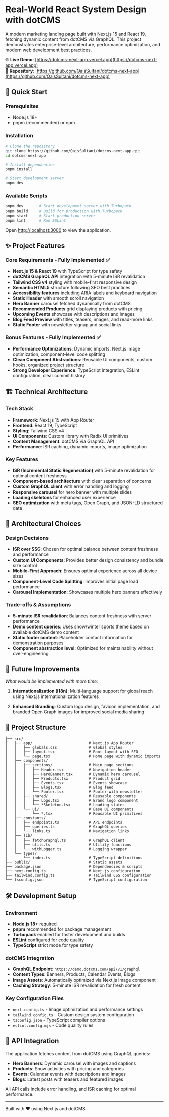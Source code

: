 # Real-World React System Design with dotCMS

A modern marketing landing page built with Next.js 15 and React 19, fetching dynamic content from dotCMS via GraphQL. This project demonstrates enterprise-level architecture, performance optimization, and modern web development best practices.

🌐 **Live Demo**: [https://dotcms-next-app.vercel.app](https://dotcms-next-app.vercel.app)  
📁 **Repository**: [https://github.com/QaisSultani/dotcms-next-app](https://github.com/QaisSultani/dotcms-next-app)

## 🚀 Quick Start

### Prerequisites
- Node.js 18+ 
- pnpm (recommended) or npm

### Installation

```bash
# Clone the repository
git clone https://github.com/QaisSultani/dotcms-next-app.git
cd dotcms-next-app

# Install dependencies
pnpm install

# Start development server
pnpm dev
```

### Available Scripts

```bash
pnpm dev       # Start development server with Turbopack
pnpm build     # Build for production with Turbopack  
pnpm start     # Start production server
pnpm lint      # Run ESLint
```

Open [http://localhost:3000](http://localhost:3000) to view the application.

## ✨ Project Features

### Core Requirements - Fully Implemented ✅

- **Next.js 15 & React 19** with TypeScript for type safety
- **dotCMS GraphQL API** integration with 5-minute ISR revalidation
- **Tailwind CSS v4** styling with mobile-first responsive design
- **Semantic HTML5** structure following SEO best practices
- **Accessibility features** including ARIA labels and keyboard navigation
- **Static Header** with smooth scroll navigation
- **Hero Banner** carousel fetched dynamically from dotCMS
- **Recommended Products** grid displaying products with pricing
- **Upcoming Events** showcase with descriptions and images
- **Blog Feed Preview** with titles, teasers, images, and read-more links
- **Static Footer** with newsletter signup and social links

### Bonus Features - Fully Implemented ✅

- **Performance Optimizations**: Dynamic imports, Next.js image optimization, component-level code splitting
- **Clean Component Abstractions**: Reusable UI components, custom hooks, organized project structure  
- **Strong Developer Experience**: TypeScript integration, ESLint configuration, clear commit history

## 🏗️ Technical Architecture

### Tech Stack
- **Framework**: Next.js 15 with App Router
- **Frontend**: React 19, TypeScript
- **Styling**: Tailwind CSS v4
- **UI Components**: Custom library with Radix UI primitives
- **Content Management**: dotCMS via GraphQL API
- **Performance**: ISR caching, dynamic imports, image optimization

### Key Features
- **ISR (Incremental Static Regeneration)** with 5-minute revalidation for optimal content freshness
- **Component-based architecture** with clear separation of concerns
- **Custom GraphQL client** with error handling and logging
- **Responsive carousel** for hero banner with multiple slides
- **Loading skeletons** for enhanced user experience
- **SEO optimization** with meta tags, Open Graph, and JSON-LD structured data

## 🎯 Architectural Choices

### Design Decisions
- **ISR over SSG**: Chosen for optimal balance between content freshness and performance
- **Custom UI Components**: Provides better design consistency and bundle size control
- **Mobile-First Approach**: Ensures optimal experience across all device sizes
- **Component-Level Code Splitting**: Improves initial page load performance
- **Carousel Implementation**: Showcases multiple hero banners effectively

### Trade-offs & Assumptions
- **5-minute ISR revalidation**: Balances content freshness with server performance
- **Demo content queries**: Uses snow/winter sports theme based on available dotCMS demo content
- **Static footer content**: Placeholder contact information for demonstration purposes
- **Component abstraction level**: Optimized for maintainability without over-engineering

## 🔮 Future Improvements

*What would be implemented with more time:*

1. **Internationalization (i18n)**: Multi-language support for global reach using Next.js internationalization features

2. **Enhanced Branding**: Custom logo design, favicon implementation, and branded Open Graph images for improved social media sharing

## 📁 Project Structure

```
├── src/
│   ├── app/                         # Next.js App Router
│   │   ├── globals.css              # Global styles
│   │   ├── layout.tsx               # Root layout with SEO
│   │   └── page.tsx                 # Home page with dynamic imports
│   ├── components/
│   │   ├── sections/                # Main page sections
│   │   │   ├── Header.tsx           # Navigation header
│   │   │   ├── HeroBanner.tsx       # Dynamic hero carousel
│   │   │   ├── Products.tsx         # Product grid
│   │   │   ├── Events.tsx           # Events showcase
│   │   │   ├── Blogs.tsx            # Blog feed
│   │   │   └── Footer.tsx           # Footer with newsletter
│   │   ├── shared/                  # Reusable components
│   │   │   ├── Logo.tsx             # Brand logo component
│   │   │   └── *Skeleton.tsx        # Loading states
│   │   └── ui/                      # Base UI components
│   │       └── *.tsx                # Reusable UI primitives
│   ├── constants/
│   │   ├── endpoints.ts             # API endpoints
│   │   ├── queries.ts               # GraphQL queries
│   │   └── links.ts                 # Navigation links
│   ├── lib/
│   │   ├── fetchGraphql.ts          # GraphQL client
│   │   ├── utils.ts                 # Utility functions
│   │   └── withLogger.ts            # Logging wrapper
│   └── types/
│       └── index.ts                 # TypeScript definitions
├── public/                          # Static assets
├── package.json                     # Dependencies & scripts
├── next.config.ts                   # Next.js configuration
├── tailwind.config.ts               # Tailwind CSS configuration
└── tsconfig.json                    # TypeScript configuration
```

## 🛠️ Development Setup

### Environment
- **Node.js 18+** required
- **pnpm** recommended for package management
- **Turbopack** enabled for faster development and builds
- **ESLint** configured for code quality
- **TypeScript** strict mode for type safety

### dotCMS Integration
- **GraphQL Endpoint**: `https://demo.dotcms.com/api/v1/graphql`
- **Content Types**: Banners, Products, Calendar Events, Blogs
- **Image Assets**: Automatically optimized via Next.js Image component
- **Caching Strategy**: 5-minute ISR revalidation for fresh content

### Key Configuration Files
- `next.config.ts` - Image optimization and performance settings
- `tailwind.config.ts` - Custom design system configuration  
- `tsconfig.json` - TypeScript compiler options
- `eslint.config.mjs` - Code quality rules

## 📝 API Integration

The application fetches content from dotCMS using GraphQL queries:

- **Hero Banners**: Dynamic carousel with images and captions
- **Products**: Snow activities with pricing and categories  
- **Events**: Calendar events with descriptions and images
- **Blogs**: Latest posts with teasers and featured images

All API calls include error handling, and ISR caching for optimal performance.

---

Built with ❤️ using Next.js and dotCMS